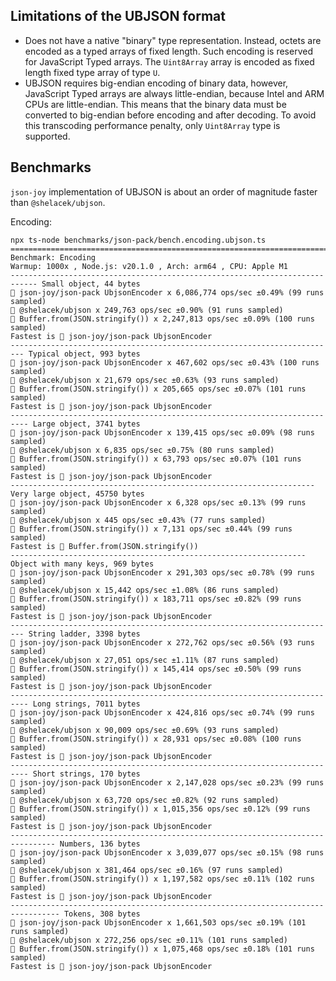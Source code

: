 ## Limitations of the UBJSON format

- Does not have a native "binary" type representation. Instead, octets are
  encoded as a typed arrays of fixed length. Such encoding is reserved for
  JavaScript Typed arrays. The `Uint8Array` array is encoded as fixed length
  fixed type array of type `U`.
- UBJSON requires big-endian encoding of binary data, however, JavaScript
  Typed arrays are always little-endian, because Intel and ARM CPUs are
  little-endian. This means that the binary data must be converted to big-endian
  before encoding and after decoding. To avoid this transcoding performance
  penalty, only `Uint8Array` type is supported.


## Benchmarks

`json-joy` implementation of UBJSON is about an order of magnitude faster than `@shelacek/ubjson`.

Encoding:

```
npx ts-node benchmarks/json-pack/bench.encoding.ubjson.ts
=============================================================================== Benchmark: Encoding
Warmup: 1000x , Node.js: v20.1.0 , Arch: arm64 , CPU: Apple M1
---------------------------------------------------------------------------- Small object, 44 bytes
🤞 json-joy/json-pack UbjsonEncoder x 6,086,774 ops/sec ±0.49% (99 runs sampled)
🤞 @shelacek/ubjson x 249,763 ops/sec ±0.90% (91 runs sampled)
🤞 Buffer.from(JSON.stringify()) x 2,247,813 ops/sec ±0.09% (100 runs sampled)
Fastest is 🤞 json-joy/json-pack UbjsonEncoder
------------------------------------------------------------------------- Typical object, 993 bytes
🤞 json-joy/json-pack UbjsonEncoder x 467,602 ops/sec ±0.43% (100 runs sampled)
🤞 @shelacek/ubjson x 21,679 ops/sec ±0.63% (93 runs sampled)
🤞 Buffer.from(JSON.stringify()) x 205,665 ops/sec ±0.07% (101 runs sampled)
Fastest is 🤞 json-joy/json-pack UbjsonEncoder
-------------------------------------------------------------------------- Large object, 3741 bytes
🤞 json-joy/json-pack UbjsonEncoder x 139,415 ops/sec ±0.09% (98 runs sampled)
🤞 @shelacek/ubjson x 6,835 ops/sec ±0.75% (80 runs sampled)
🤞 Buffer.from(JSON.stringify()) x 63,793 ops/sec ±0.07% (101 runs sampled)
Fastest is 🤞 json-joy/json-pack UbjsonEncoder
-------------------------------------------------------------------- Very large object, 45750 bytes
🤞 json-joy/json-pack UbjsonEncoder x 6,328 ops/sec ±0.13% (99 runs sampled)
🤞 @shelacek/ubjson x 445 ops/sec ±0.43% (77 runs sampled)
🤞 Buffer.from(JSON.stringify()) x 7,131 ops/sec ±0.44% (99 runs sampled)
Fastest is 🤞 Buffer.from(JSON.stringify())
------------------------------------------------------------------ Object with many keys, 969 bytes
🤞 json-joy/json-pack UbjsonEncoder x 291,303 ops/sec ±0.78% (99 runs sampled)
🤞 @shelacek/ubjson x 15,442 ops/sec ±1.08% (86 runs sampled)
🤞 Buffer.from(JSON.stringify()) x 183,711 ops/sec ±0.82% (99 runs sampled)
Fastest is 🤞 json-joy/json-pack UbjsonEncoder
------------------------------------------------------------------------- String ladder, 3398 bytes
🤞 json-joy/json-pack UbjsonEncoder x 272,762 ops/sec ±0.56% (93 runs sampled)
🤞 @shelacek/ubjson x 27,051 ops/sec ±1.11% (87 runs sampled)
🤞 Buffer.from(JSON.stringify()) x 145,414 ops/sec ±0.50% (99 runs sampled)
Fastest is 🤞 json-joy/json-pack UbjsonEncoder
-------------------------------------------------------------------------- Long strings, 7011 bytes
🤞 json-joy/json-pack UbjsonEncoder x 424,816 ops/sec ±0.74% (99 runs sampled)
🤞 @shelacek/ubjson x 90,009 ops/sec ±0.69% (93 runs sampled)
🤞 Buffer.from(JSON.stringify()) x 28,931 ops/sec ±0.08% (100 runs sampled)
Fastest is 🤞 json-joy/json-pack UbjsonEncoder
-------------------------------------------------------------------------- Short strings, 170 bytes
🤞 json-joy/json-pack UbjsonEncoder x 2,147,028 ops/sec ±0.23% (99 runs sampled)
🤞 @shelacek/ubjson x 63,720 ops/sec ±0.82% (92 runs sampled)
🤞 Buffer.from(JSON.stringify()) x 1,015,356 ops/sec ±0.12% (99 runs sampled)
Fastest is 🤞 json-joy/json-pack UbjsonEncoder
-------------------------------------------------------------------------------- Numbers, 136 bytes
🤞 json-joy/json-pack UbjsonEncoder x 3,039,077 ops/sec ±0.15% (98 runs sampled)
🤞 @shelacek/ubjson x 381,464 ops/sec ±0.16% (97 runs sampled)
🤞 Buffer.from(JSON.stringify()) x 1,197,582 ops/sec ±0.11% (102 runs sampled)
Fastest is 🤞 json-joy/json-pack UbjsonEncoder
--------------------------------------------------------------------------------- Tokens, 308 bytes
🤞 json-joy/json-pack UbjsonEncoder x 1,661,503 ops/sec ±0.19% (101 runs sampled)
🤞 @shelacek/ubjson x 272,256 ops/sec ±0.11% (101 runs sampled)
🤞 Buffer.from(JSON.stringify()) x 1,075,468 ops/sec ±0.18% (101 runs sampled)
Fastest is 🤞 json-joy/json-pack UbjsonEncoder
```
